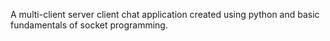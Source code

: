 A multi-client server client chat application created using python and basic fundamentals of socket programming.
